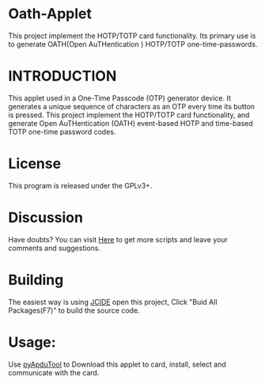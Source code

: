 # Oath-Applet
This project implement the HOTP/TOTP card functionality. Its primary use is to  generate OATH(Open AuTHentication ) HOTP/TOTP one-time-passwords.

INTRODUCTION
========
 This applet used in a One-Time Passcode (OTP) generator device. It generates a unique sequence of characters as an OTP every time its button is pressed.
This project implement the HOTP/TOTP card functionality, and  generate Open AuTHentication (OATH) event-based HOTP and time-based TOTP one-time password codes.



License 
=======
This program is released under the GPLv3+.

Discussion
=======

Have doubts? You can visit [Here](http://javacardos.com/javacardforum/viewforum.php?f=42) to get more scripts and leave your comments and suggestions.

Building
===

The easiest way is using [JCIDE](http://javacardos.com/javacardforum/viewtopic.php?f=26&t=43) open this project,  Click "Buid All Packages(F7)" to build the source code.

Usage:
===========
 Use [pyApduTool](http://javacardos.com/javacardforum/viewtopic.php?f=3&t=38) to Download this  applet to card, install, select and communicate with the card.


